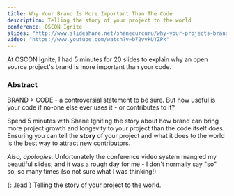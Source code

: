 ```yaml
---
title: Why Your Brand Is More Important Than The Code
description: Telling the story of your project to the world
conference: OSCON Ignite
slides: "http://www.slideshare.net/shanecurcuru/why-your-projects-brand-is-more-important-than-the-code-script"
video: "https://www.youtube.com/watch?v=b72vvkUYZPk"
---
```


At OSCON Ignite, I had 5 minutes for 20 slides to explain why an open source project's brand is more important than your code.

### Abstract

BRAND > CODE - a controversial statement to be sure.  But how useful is your code if no-one else ever uses it - or contributes to it?

Spend 5 minutes with Shane Igniting the story about how brand can bring more project growth and longevity to your project than the code itself does.  Ensuring you can tell the **story** of your project and what it does to the world is the best way to attract new contributors.

*Also, apologies.*  Unfortunately the conference video system mangled my beautiful slides; and it was a rough day for me - I don't normally say "so" so, so many times (so not sure what I was thinking!)

{: .lead }
Telling the story of your project to the world.
